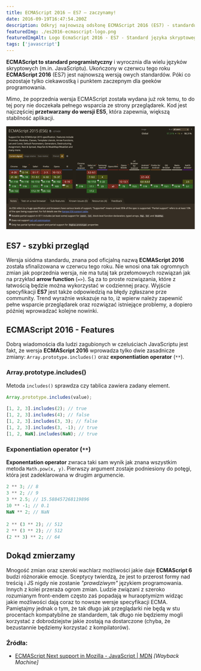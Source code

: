 ```yaml
---
title: ECMAScript 2016 – ES7 – zaczynamy!
date: 2016-09-19T16:47:54.200Z
description: Odkryj najnowszą odsłonę ECMAScript 2016 (ES7) - standardu języków skryptowych, w tym JavaScript. Dowiedz się, jakie praktyczne zmiany wprowadza ES7, takie jak `Array.prototype.includes()` i exponentation operator (`**`). Sprawdź, jak te nowości mogą ułatwić codzienną pracę programistyczną. Zapoznaj się również z aktualnym stanem wsparcia przeglądarek dla najnowszych standardów ECMAScript.
featuredImg: ./es2016-ecmascript-logo.png
featuredImgAlt: Logo EcmaScript 2016 - ES7 - Standard języka skryptowego JavaScript wprowadzony w roku 2016.
tags: ['javascript']
---
```


**ECMAScript to standard programistyczny** i wyrocznia dla wielu języków skryptowych (m.in. JavaScriptu). Ukończony w czerwcu tego roku **ECMAScript 2016** (ES7) jest najnowszą wersją owych standardów. Póki co pozostaje tylko ciekawostką i punktem zaczepnym dla geeków programowania.

Mimo, że poprzednia wersja ECMAScript została wydana już rok temu, to do tej pory nie doczekała pełnego wsparcia ze strony przeglądarek. Kod jest najczęściej **przetwarzany do wersji ES5**, która zapewnia, większą stabilność aplikacji.

![ECMAScript 2016 compatibility table](./es7-compatibility.png)

## ES7 - szybki przegląd

Wersja siódma standardu, znana pod oficjalną nazwą **ECMAScript 2016** została sfinalizowana w czerwcu tego roku. Nie wnosi ona tak ogromnych zmian jak poprzednia wersja, nie ma tutaj tak przełomowych rozwiązań jak na przykład **arrow function** (`=>`). Są za to proste rozwiązania, które z łatwością będzie można wykorzystać w codziennej pracy. Wyjście specyfikacji **ES7** jest także odpowiedzią na błędy zgłaszane prze community. Trend wyraźnie wskazuje na to, iż wpierw należy zapewnić pełne wsparcie przeglądarek oraz rozwiązać istniejące problemy, a dopiero później wprowadzać kolejne nowinki.

## ECMAScript 2016 - Features

Dobrą wiadomościa dla ludzi zagubionych w czeluściach JavaScriptu jest fakt, że wersja **ECMAScript 2016** wprowadza tylko dwie zasadnicze zmiany: `Array.prototype.includes()` oraz **exponentiation operator** (`**`).

### Array.prototype.includes()

Metoda `includes()` sprawdza czy tablica zawiera zadany element.

```javascript
Array.prototype.includes(value);
```

```javascript
[1, 2, 3].includes(2); // true
[1, 2, 3].includes(4); // false
[1, 2, 3].includes(3, 3); // false
[1, 2, 3].includes(3, -1); // true
[1, 2, NaN].includes(NaN); // true
```

### Exponentiation operator (`**`)

**Exponentation operator** zwraca taki sam wynik jak znana wszystkim metoda `Math.pow(x, y)`. Pierwszy argument zostaje podniesiony do potęgi, która jest zadeklarowana w drugim argumencie.

```javascript
2 ** 3; // 8
3 ** 2; // 9
3 ** 2.5; // 15.588457268119896
10 ** -1; // 0.1
NaN ** 2; // NaN

2 ** (3 ** 2); // 512
2 ** (3 ** 2); // 512
(2 ** 3) ** 2; // 64
```

## Dokąd zmierzamy

Mnogość zmian oraz szeroki wachlarz możliwości jakie daje **ECMAScript 6** budzi różnorakie emocje. Sceptycy twierdzą, że jest to przerost formy nad treścią i JS nigdy nie zostanie _"prawdziwym"_ językiem programowania. Innych z kolei przeraża ogrom zmian. Ludzie związani z szeroko rozumianym front-endem często zaś popadają w huraoptymizm widząc jakie możliwości dają coraz to nowsze wersje specyfikacji ECMA. Pamiętajmy jednak o tym, że tak długo jak przeglądarki nie będą w stu procentach kompatybilne ze standardem, tak długo nie będziemy mogli korzystać z dobrodziejstw jakie zostają na dostarczone (chyba, że bezustannie będziemy korzystać z kompilatorów).

### Źródła:

- [ECMAScript Next support in Mozilla - JavaScript | MDN](https://web.archive.org/web/20171019083731/https://developer.mozilla.org/en-US/docs/Web/JavaScript/New_in_JavaScript/ECMAScript_Next_support_in_Mozilla) _[Wayback Machine]_
